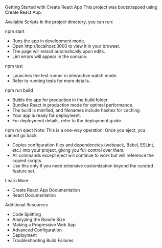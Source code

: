 Getting Started with Create React App
This project was bootstrapped using Create React App.

Available Scripts
In the project directory, you can run:

npm start
* Runs the app in development mode.
* Open http://localhost:3000 to view it in your browser.
* The page will reload automatically upon edits.
* Lint errors will appear in the console.

npm test
* Launches the test runner in interactive watch mode.
* Refer to running tests for more details.

npm run build
* Builds the app for production in the build folder.
* Bundles React in production mode for optimal performance.
* The build is minified, and filenames include hashes for caching.
* Your app is ready for deployment.
* For deployment details, refer to the deployment guide.

npm run eject
Note: This is a one-way operation. Once you eject, you cannot go back.
* Copies configuration files and dependencies (webpack, Babel, ESLint, etc.) into your project, giving you full control over them.
* All commands except eject will continue to work but will reference the copied scripts.
* Use this only if you need extensive customization beyond the curated feature set.

Learn More
* Create React App Documentation
* React Documentation

Additional Resources
* Code Splitting
* Analyzing the Bundle Size
* Making a Progressive Web App
* Advanced Configuration
* Deployment
* Troubleshooting Build Failures
 
